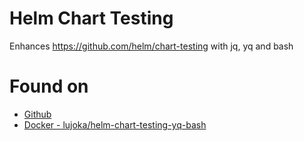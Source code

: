 # Helm Chart Testing

Enhances https://github.com/helm/chart-testing with jq, yq and bash

# Found on

* [Github](https://github.com/H3rby7/helm-chart-testing-yq-bash)
* [Docker - lujoka/helm-chart-testing-yq-bash](https://hub.docker.com/repository/docker/lujoka/helm-chart-testing-yq-bash)
